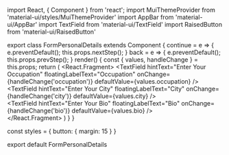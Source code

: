 import React, { Component } from 'react';
import MuiThemeProvider from 'material-ui/styles/MuiThemeProvider'
import AppBar from 'material-ui/AppBar'
import TextField from 'material-ui/TextField'
import RaisedButton from 'material-ui/RaisedButton'

export class FormPersonalDetails extends Component {
    continue = e => {
        e.preventDefault();
        this.props.nextStep();
    }
    back = e => {
        e.preventDefault();
        this.props.prevStep();
    }
    render() {
        const { values, handleChange } = this.props;
        return (
            <MuiThemeProvider>
                <React.Fragment>
                    <AppBar title="Enter Personal Details" />
                    <TextField 
                        hintText="Enter Your Occupation"
                        floatingLabelText="Occupation"
                        onChange={handleChange('occupation')}
                        defaultValue={values.occupation}
                    />
                    <br/>
                    <TextField 
                        hintText="Enter Your City"
                        floatingLabelText="City"
                        onChange={handleChange('city')}
                        defaultValue={values.city}
                    />
                    <br/>
                    <TextField 
                        hintText="Enter Your Bio"
                        floatingLabelText="Bio"
                        onChange={handleChange('bio')}
                        defaultValue={values.bio}
                    />
                    <br/>
                    <RaisedButton 
                        label="Continue"
                        primary={true}
                        style={styles.button}
                        onClick={this.continue}
                    />
                    <RaisedButton 
                        label="Back"
                        primary={false}
                        style={styles.button}
                        onClick={this.back}
                    />
                </React.Fragment>
            </MuiThemeProvider>
        )
    }
}

const styles = {
    button: {
        margin: 15
    }
}

export default FormPersonalDetails